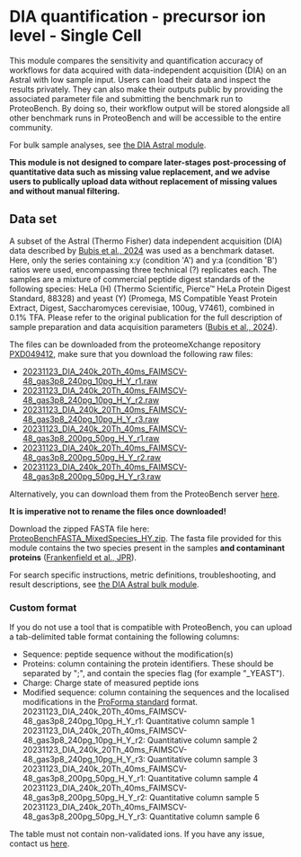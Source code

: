 # DIA quantification - precursor ion level - Single Cell

This module compares the sensitivity and quantification accuracy of workflows for data acquired with data-independent acquisition (DIA) on an Astral with low sample input.
Users can load their data and inspect the results privately. They can also make their outputs public by providing the associated parameter file and submitting the benchmark run to ProteoBench. By doing so, their workflow output will be stored alongside all other benchmark runs in ProteoBench and will be accessible to the entire community.

For bulk sample analyses, see [the DIA Astral module](#8-quant-lfq-ion-dia-Astral_2Th).

**This module is not designed to compare later-stages post-processing of quantitative data such as missing value replacement, and we advise users to publically upload data without replacement of missing values and without manual filtering.**  

## Data set
A subset of the Astral (Thermo Fisher) data independent acquisition (DIA) data described by [Bubis et al., 2024](https://www.biorxiv.org/content/10.1101/2024.02.01.578358v2.abstract) was used as a benchmark dataset. Here, only the series containing x:y (condition 'A') and y:a (condition 'B') ratios were used, encompassing three technical (?) replicates each.
The samples are a mixture of commercial peptide digest standards of the following species: HeLa (H) (Thermo Scientific, Pierce™ HeLa Protein Digest Standard, 88328) and yeast (Y) (Promega, MS Compatible Yeast Protein Extract, Digest, Saccharomyces cerevisiae, 100ug, V7461), combined in 0.1% TFA.
Please refer to the original publication for the full description of sample preparation and data acquisition parameters ([Bubis et al., 2024](https://www.biorxiv.org/content/10.1101/2024.02.01.578358v2.abstract)). 

The files can be downloaded from the proteomeXchange repository [PXD049412](https://www.ebi.ac.uk/pride/archive/projects/PXD049412), make sure that you download the following raw files:

- [	20231123_DIA_240k_20Th_40ms_FAIMSCV-48_gas3p8_240pg_10pg_H_Y_r1.raw](https://ftp.pride.ebi.ac.uk/pride/data/archive/2025/01/PXD049412/20231123_DIA_240k_20Th_40ms_FAIMSCV-48_gas3p8_240pg_10pg_H_Y_r1.raw)
- [	20231123_DIA_240k_20Th_40ms_FAIMSCV-48_gas3p8_240pg_10pg_H_Y_r2.raw](https://ftp.pride.ebi.ac.uk/pride/data/archive/2025/01/PXD049412/20231123_DIA_240k_20Th_40ms_FAIMSCV-48_gas3p8_240pg_10pg_H_Y_r2.raw)
- [	20231123_DIA_240k_20Th_40ms_FAIMSCV-48_gas3p8_240pg_10pg_H_Y_r3.raw](https://ftp.pride.ebi.ac.uk/pride/data/archive/2025/01/PXD049412/20231123_DIA_240k_20Th_40ms_FAIMSCV-48_gas3p8_240pg_10pg_H_Y_r3.raw)
- [	20231123_DIA_240k_20Th_40ms_FAIMSCV-48_gas3p8_200pg_50pg_H_Y_r1.raw](https://ftp.pride.ebi.ac.uk/pride/data/archive/2025/01/PXD049412/20231123_DIA_240k_20Th_40ms_FAIMSCV-48_gas3p8_200pg_50pg_H_Y_r1.raw)
- [	20231123_DIA_240k_20Th_40ms_FAIMSCV-48_gas3p8_200pg_50pg_H_Y_r2.raw](https://ftp.pride.ebi.ac.uk/pride/data/archive/2025/01/PXD049412/20231123_DIA_240k_20Th_40ms_FAIMSCV-48_gas3p8_200pg_50pg_H_Y_r2.raw)
- [	20231123_DIA_240k_20Th_40ms_FAIMSCV-48_gas3p8_200pg_50pg_H_Y_r3.raw](https://ftp.pride.ebi.ac.uk/pride/data/archive/2025/01/PXD049412/20231123_DIA_240k_20Th_40ms_FAIMSCV-48_gas3p8_200pg_50pg_H_Y_r3.raw)

Alternatively, you can download them from the ProteoBench server [here](https://proteobench.cubimed.rub.de/raws/DIA-SingleCell/).


**It is imperative not to rename the files once downloaded!**

Download the zipped FASTA file here: [ProteoBenchFASTA_MixedSpecies_HY.zip](https://proteobench.cubimed.rub.de/fasta/ProteoBenchFASTA_MixedSpecies_HY.zip).
The fasta file provided for this module contains the two species
present in the samples **and contaminant proteins**
([Frankenfield et al., JPR](https://pubs.acs.org/doi/10.1021/acs.jproteome.2c00145)).

For search specific instructions, metric definitions, troubleshooting, and result descriptions, see [the DIA Astral bulk module](#8-quant-lfq-ion-dia-Astral_2Th).

### Custom format

If you do not use a tool that is compatible with ProteoBench, you can upload a tab-delimited table format containing the following columns:

- Sequence: peptide sequence without the modification(s)
- Proteins: column containing the protein identifiers. These should be separated by ";", and contain the species flag (for example "_YEAST").
- Charge: Charge state of measured peptide ions
- Modified sequence: column containing the sequences and the localised modifications in the [ProForma standard](https://www.psidev.info/proforma) format. 
20231123_DIA_240k_20Th_40ms_FAIMSCV-48_gas3p8_240pg_10pg_H_Y_r1: Quantitative column sample 1
20231123_DIA_240k_20Th_40ms_FAIMSCV-48_gas3p8_240pg_10pg_H_Y_r2: Quantitative column sample 2
20231123_DIA_240k_20Th_40ms_FAIMSCV-48_gas3p8_240pg_10pg_H_Y_r3: Quantitative column sample 3
20231123_DIA_240k_20Th_40ms_FAIMSCV-48_gas3p8_200pg_50pg_H_Y_r1: Quantitative column sample 4
20231123_DIA_240k_20Th_40ms_FAIMSCV-48_gas3p8_200pg_50pg_H_Y_r2: Quantitative column sample 5 
20231123_DIA_240k_20Th_40ms_FAIMSCV-48_gas3p8_200pg_50pg_H_Y_r3: Quantitative column sample 6

The table must not contain non-validated ions. If you have any issue, contact us [here](mailto:proteobench@eubic-ms.org?subject=ProteoBench_query).
